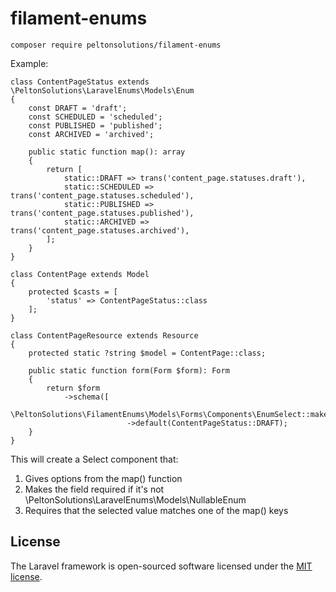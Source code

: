 # filament-enums

`composer require peltonsolutions/filament-enums`

Example:

```
class ContentPageStatus extends \PeltonSolutions\LaravelEnums\Models\Enum
{
	const DRAFT = 'draft';
	const SCHEDULED = 'scheduled';
	const PUBLISHED = 'published';
	const ARCHIVED = 'archived';

	public static function map(): array
	{
		return [
			static::DRAFT => trans('content_page.statuses.draft'),
			static::SCHEDULED => trans('content_page.statuses.scheduled'),
			static::PUBLISHED => trans('content_page.statuses.published'),
			static::ARCHIVED => trans('content_page.statuses.archived'),
		];
	}
}
```

```
class ContentPage extends Model
{
	protected $casts = [
		'status' => ContentPageStatus::class
	];
}
```

```
class ContentPageResource extends Resource
{
	protected static ?string $model = ContentPage::class;

	public static function form(Form $form): Form
	{
		return $form
			->schema([
				\PeltonSolutions\FilamentEnums\Models\Forms\Components\EnumSelect::make('status')
						  ->default(ContentPageStatus::DRAFT);
	}
}
```

This will create a Select component that:
1. Gives options from the map() function
2. Makes the field required if it's not \PeltonSolutions\LaravelEnums\Models\NullableEnum
3. Requires that the selected value matches one of the map() keys


## License

The Laravel framework is open-sourced software licensed under the [MIT license](https://opensource.org/licenses/MIT).